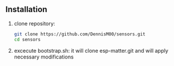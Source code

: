 ## Installation

1. clone repository:
   ```bash
   git clone https://github.com/DennisM00/sensors.git
   cd sensors

2. excecute bootstrap.sh:
    it will clone esp-matter.git and will apply necessary modifications

